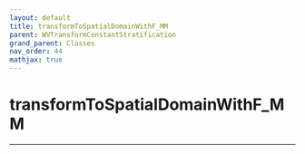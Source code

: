 ```yaml
---
layout: default
title: transformToSpatialDomainWithF_MM
parent: WVTransformConstantStratification
grand_parent: Classes
nav_order: 44
mathjax: true
---
```


#  transformToSpatialDomainWithF_MM




---


